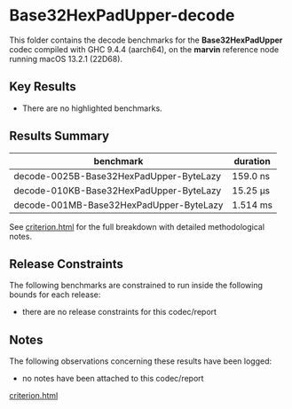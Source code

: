 # Base32HexPadUpper-decode

This folder contains the decode benchmarks for the **Base32HexPadUpper** codec compiled with GHC 9.4.4 (aarch64), on the 
**marvin** reference node running macOS 13.2.1 (22D68).

## Key Results

* There are no highlighted benchmarks.

## Results Summary

| benchmark                               | duration |
| --------------------------------------- | -------- |
| decode-0025B-Base32HexPadUpper-ByteLazy | 159.0 ns |
| decode-010KB-Base32HexPadUpper-ByteLazy | 15.25 μs |
| decode-001MB-Base32HexPadUpper-ByteLazy | 1.514 ms |

See [criterion.html](criterion.html) for the full breakdown with detailed methodological notes.

## Release Constraints

The following benchmarks are constrained to run inside the following bounds for each release:

* there are no release constraints for this codec/report

## Notes

The following observations concerning these results have been logged:
* no notes have been attached to this codec/report

[criterion.html](criterion.html)

